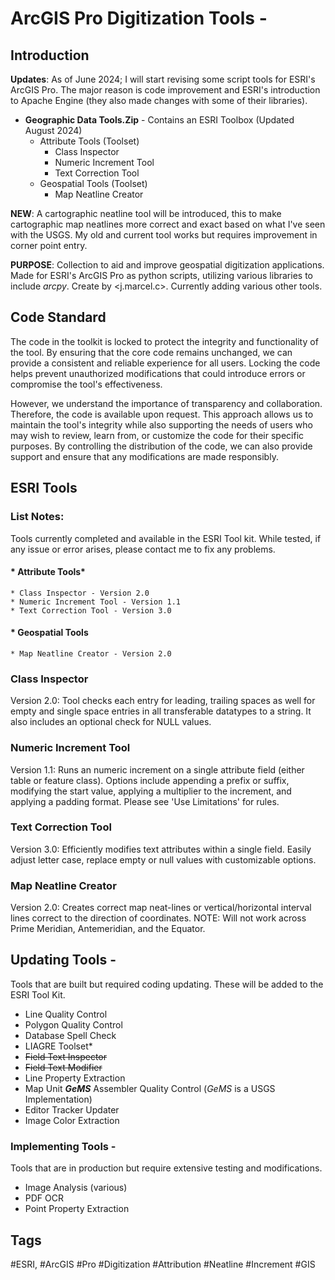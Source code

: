 # ArcGIS Pro Digitization Tools - 
## Introduction

**Updates**: As of June 2024; I will start revising some script tools for ESRI's ArcGIS Pro. The major reason is code improvement and ESRI's introduction to Apache Engine (they also made changes with some of their libraries).


* **Geographic Data Tools.Zip** - Contains an ESRI Toolbox (Updated August 2024)
	* Attribute Tools (Toolset)
 		* Class Inspector
   		* Numeric Increment Tool
   		* Text Correction Tool 
	* Geospatial Tools (Toolset)
 		* Map Neatline Creator

**NEW**: A cartographic neatline tool will be introduced, this to make cartographic map neatlines more correct and exact based on what I've seen with the USGS. My old and current tool works but requires improvement in corner point entry.

**PURPOSE**: Collection to aid and improve geospatial digitization applications. Made for ESRI's ArcGIS Pro as python scripts, utilizing various libraries to include *arcpy*. Create by <j.marcel.c>. Currently adding various other tools.

## Code Standard
The code in the toolkit is locked to protect the integrity and functionality of the tool. By ensuring that the core code remains unchanged, we can provide a consistent and reliable experience for all users. Locking the code helps prevent unauthorized modifications that could introduce errors or compromise the tool's effectiveness.

However, we understand the importance of transparency and collaboration. Therefore, the code is available upon request. This approach allows us to maintain the tool's integrity while also supporting the needs of users who may wish to review, learn from, or customize the code for their specific purposes. By controlling the distribution of the code, we can also provide support and ensure that any modifications are made responsibly.


## ESRI Tools
### List Notes:
Tools currently completed and available in the ESRI Tool kit. While tested, if any issue or error arises, please contact me to fix any problems. 
#### * Attribute Tools*
	* Class Inspector - Version 2.0
 	* Numeric Increment Tool - Version 1.1
  	* Text Correction Tool - Version 3.0
#### * Geospatial Tools
	* Map Neatline Creator - Version 2.0

### Class Inspector 
Version 2.0: Tool checks each entry for leading, trailing spaces as well for empty and single space entries in all transferable datatypes to a string. It also includes an optional check for NULL values.

### Numeric Increment Tool
Version 1.1: Runs an numeric increment on a single attribute field (either table or feature class). Options include appending a prefix or suffix, modifying the start value, applying a multiplier to the increment, and applying a padding format. Please see 'Use Limitations' for rules.

### Text Correction Tool
Version 3.0: Efficiently modifies text attributes within a single field. Easily adjust letter case, replace empty or null values with customizable options.

### Map Neatline Creator
Version 2.0: Creates correct map neat-lines or vertical/horizontal interval lines correct to the direction of coordinates. NOTE: Will not work across Prime Meridian, Antemeridian, and the Equator.

## Updating Tools -
Tools that are built but required coding updating. These will be added to the ESRI Tool Kit.
* Line Quality Control
* Polygon Quality Control
* Database Spell Check 
* LIAGRE Toolset*
* ~~Field Text Inspector~~
* ~~Field Text Modifier~~
* Line Property Extraction
* Map Unit ***GeMS*** Assembler Quality Control (*GeMS* is a USGS Implementation)
* Editor Tracker Updater
* Image Color Extraction

### Implementing Tools - 
Tools that are in production but require extensive testing and modifications.
* Image Analysis (various)
* PDF OCR
* Point Property Extraction

## Tags
#ESRI, #ArcGIS #Pro #Digitization #Attribution #Neatline #Increment #GIS 

